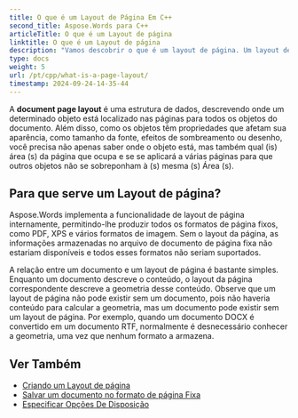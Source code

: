 ```yaml
---
title: O que é um Layout de Página Em C++
second_title: Aspose.Words para C++
articleTitle: O que é um Layout de página
linktitle: O que é um Layout de página
description: "Vamos descobrir o que é um layout de página. Um layout de página descreve a geometria do conteúdo contido em um documento."
type: docs
weight: 5
url: /pt/cpp/what-is-a-page-layout/
timestamp: 2024-09-24-14-35-44
---
```


A **document page layout** é uma estrutura de dados, descrevendo onde um determinado objeto está localizado nas páginas para todos os objetos do documento. Além disso, como os objetos têm propriedades que afetam sua aparência, como tamanho da fonte, efeitos de sombreamento ou desenho, você precisa não apenas saber onde o objeto está, mas também qual (is) área (s) da página que ocupa e se se aplicará a várias páginas para que outros objetos não se sobreponham à (s) mesma (s) Área (s).

## Para que serve um Layout de página?

Aspose.Words implementa a funcionalidade de layout de página internamente, permitindo-lhe produzir todos os formatos de página fixos, como PDF, XPS e vários formatos de imagem. Sem o layout da página, as informações armazenadas no arquivo de documento de página fixa não estariam disponíveis e todos esses formatos não seriam suportados.

A relação entre um documento e um layout de página é bastante simples. Enquanto um documento descreve o conteúdo, o layout da página correspondente descreve a geometria desse conteúdo. Observe que um layout de página não pode existir sem um documento, pois não haveria conteúdo para calcular a geometria, mas um documento pode existir sem um layout de página. Por exemplo, quando um documento DOCX é convertido em um documento RTF, normalmente é desnecessário conhecer a geometria, uma vez que nenhum formato a armazena.

## Ver Também

* [Criando um Layout de página](/words/cpp/creating-a-page-layout/)
* [Salvar um documento no formato de página Fixa](/words/cpp/saving-a-document-to-fixed-page-format/)
* [Especificar Opções De Disposição](/words/cpp/specify-layout-options/)
